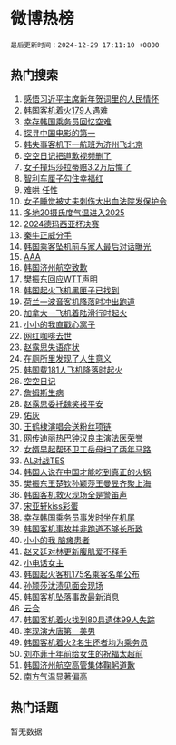 # 微博热榜

`最后更新时间：2024-12-29 17:11:10 +0800`

## 热门搜索

1. [感悟习近平主席新年贺词里的人民情怀](https://m.weibo.cn/search?containerid=100103type%3D1%26t%3D10%26q%3D%23%E6%84%9F%E6%82%9F%E4%B9%A0%E8%BF%91%E5%B9%B3%E4%B8%BB%E5%B8%AD%E6%96%B0%E5%B9%B4%E8%B4%BA%E8%AF%8D%E9%87%8C%E7%9A%84%E4%BA%BA%E6%B0%91%E6%83%85%E6%80%80%23&stream_entry_id=51&isnewpage=1&extparam=seat%3D1%26c_type%3D51%26pos%3D0%26q%3D%2523%25E6%2584%259F%25E6%2582%259F%25E4%25B9%25A0%25E8%25BF%2591%25E5%25B9%25B3%25E4%25B8%25BB%25E5%25B8%25AD%25E6%2596%25B0%25E5%25B9%25B4%25E8%25B4%25BA%25E8%25AF%258D%25E9%2587%258C%25E7%259A%2584%25E4%25BA%25BA%25E6%25B0%2591%25E6%2583%2585%25E6%2580%2580%2523%26cate%3D10103%26dgr%3D0%26filter_type%3Drealtimehot%26stream_entry_id%3D51%26display_time%3D1735463469%26pre_seqid%3D17354634694159317926814)
1. [韩国客机着火179人遇难](https://m.weibo.cn/search?containerid=100103type%3D1%26t%3D10%26q%3D%23%E9%9F%A9%E5%9B%BD%E5%AE%A2%E6%9C%BA%E7%9D%80%E7%81%AB179%E4%BA%BA%E9%81%87%E9%9A%BE%23&stream_entry_id=31&isnewpage=1&extparam=seat%3D1%26pos%3D0%26q%3D%2523%25E9%259F%25A9%25E5%259B%25BD%25E5%25AE%25A2%25E6%259C%25BA%25E7%259D%2580%25E7%2581%25AB179%25E4%25BA%25BA%25E9%2581%2587%25E9%259A%25BE%2523%26dgr%3D0%26band_rank%3D1%26filter_type%3Drealtimehot%26realpos%3D1%26cate%3D5001%26flag%3D4%26c_type%3D31%26lcate%3D5001%26stream_entry_id%3D31%26display_time%3D1735463469%26pre_seqid%3D17354634694159317926814)
1. [幸存韩国乘务员回忆空难](https://m.weibo.cn/search?containerid=100103type%3D1%26t%3D10%26q%3D%23%E5%B9%B8%E5%AD%98%E9%9F%A9%E5%9B%BD%E4%B9%98%E5%8A%A1%E5%91%98%E5%9B%9E%E5%BF%86%E7%A9%BA%E9%9A%BE%23&stream_entry_id=31&isnewpage=1&extparam=seat%3D1%26pos%3D1%26q%3D%2523%25E5%25B9%25B8%25E5%25AD%2598%25E9%259F%25A9%25E5%259B%25BD%25E4%25B9%2598%25E5%258A%25A1%25E5%2591%2598%25E5%259B%259E%25E5%25BF%2586%25E7%25A9%25BA%25E9%259A%25BE%2523%26dgr%3D0%26band_rank%3D2%26filter_type%3Drealtimehot%26realpos%3D2%26cate%3D5001%26flag%3D1%26c_type%3D31%26lcate%3D5001%26stream_entry_id%3D31%26display_time%3D1735463469%26pre_seqid%3D17354634694159317926814)
1. [探寻中国电影的第一](https://m.weibo.cn/search?containerid=100103type%3D1%26t%3D10%26q%3D%23%E6%8E%A2%E5%AF%BB%E4%B8%AD%E5%9B%BD%E7%94%B5%E5%BD%B1%E7%9A%84%E7%AC%AC%E4%B8%80%23&stream_entry_id=31&isnewpage=1&extparam=seat%3D1%26pos%3D2%26q%3D%2523%25E6%258E%25A2%25E5%25AF%25BB%25E4%25B8%25AD%25E5%259B%25BD%25E7%2594%25B5%25E5%25BD%25B1%25E7%259A%2584%25E7%25AC%25AC%25E4%25B8%2580%2523%26dgr%3D0%26band_rank%3D3%26filter_type%3Drealtimehot%26realpos%3D3%26cate%3D5001%26flag%3D1%26c_type%3D31%26lcate%3D5001%26stream_entry_id%3D31%26display_time%3D1735463469%26pre_seqid%3D17354634694159317926814)
1. [韩失事客机下一航班为济州飞北京](https://m.weibo.cn/search?containerid=100103type%3D1%26t%3D10%26q%3D%23%E9%9F%A9%E5%A4%B1%E4%BA%8B%E5%AE%A2%E6%9C%BA%E4%B8%8B%E4%B8%80%E8%88%AA%E7%8F%AD%E4%B8%BA%E6%B5%8E%E5%B7%9E%E9%A3%9E%E5%8C%97%E4%BA%AC%23&stream_entry_id=31&isnewpage=1&extparam=seat%3D1%26pos%3D3%26q%3D%2523%25E9%259F%25A9%25E5%25A4%25B1%25E4%25BA%258B%25E5%25AE%25A2%25E6%259C%25BA%25E4%25B8%258B%25E4%25B8%2580%25E8%2588%25AA%25E7%258F%25AD%25E4%25B8%25BA%25E6%25B5%258E%25E5%25B7%259E%25E9%25A3%259E%25E5%258C%2597%25E4%25BA%25AC%2523%26dgr%3D0%26band_rank%3D4%26filter_type%3Drealtimehot%26realpos%3D4%26cate%3D5001%26flag%3D2%26c_type%3D31%26lcate%3D5001%26stream_entry_id%3D31%26display_time%3D1735463469%26pre_seqid%3D17354634694159317926814)
1. [空空日记把道歉视频删了](https://m.weibo.cn/search?containerid=100103type%3D1%26t%3D10%26q%3D%23%E7%A9%BA%E7%A9%BA%E6%97%A5%E8%AE%B0%E6%8A%8A%E9%81%93%E6%AD%89%E8%A7%86%E9%A2%91%E5%88%A0%E4%BA%86%23&stream_entry_id=31&isnewpage=1&extparam=seat%3D1%26pos%3D4%26q%3D%2523%25E7%25A9%25BA%25E7%25A9%25BA%25E6%2597%25A5%25E8%25AE%25B0%25E6%258A%258A%25E9%2581%2593%25E6%25AD%2589%25E8%25A7%2586%25E9%25A2%2591%25E5%2588%25A0%25E4%25BA%2586%2523%26dgr%3D0%26band_rank%3D5%26filter_type%3Drealtimehot%26realpos%3D5%26cate%3D5001%26flag%3D2%26c_type%3D31%26lcate%3D5001%26stream_entry_id%3D31%26display_time%3D1735463469%26pre_seqid%3D17354634694159317926814)
1. [女子撞玛莎拉蒂赔3.2万后悔了](https://m.weibo.cn/search?containerid=100103type%3D1%26t%3D10%26q%3D%23%E5%A5%B3%E5%AD%90%E6%92%9E%E7%8E%9B%E8%8E%8E%E6%8B%89%E8%92%82%E8%B5%943.2%E4%B8%87%E5%90%8E%E6%82%94%E4%BA%86%23&stream_entry_id=31&isnewpage=1&extparam=seat%3D1%26pos%3D5%26q%3D%2523%25E5%25A5%25B3%25E5%25AD%2590%25E6%2592%259E%25E7%258E%259B%25E8%258E%258E%25E6%258B%2589%25E8%2592%2582%25E8%25B5%25943.2%25E4%25B8%2587%25E5%2590%258E%25E6%2582%2594%25E4%25BA%2586%2523%26dgr%3D0%26band_rank%3D6%26filter_type%3Drealtimehot%26realpos%3D6%26cate%3D5001%26flag%3D1%26c_type%3D31%26lcate%3D5001%26stream_entry_id%3D31%26display_time%3D1735463469%26pre_seqid%3D17354634694159317926814)
1. [智利车厘子勾住幸福红](https://m.weibo.cn/search?containerid=100103type%3D1%26t%3D10%26q%3D%23%E6%99%BA%E5%88%A9%E8%BD%A6%E5%8E%98%E5%AD%90%E5%8B%BE%E4%BD%8F%E5%B9%B8%E7%A6%8F%E7%BA%A2%23&stream_entry_id=31&isnewpage=1&extparam=seat%3D1%26pos%3D6%26q%3D%2523%25E6%2599%25BA%25E5%2588%25A9%25E8%25BD%25A6%25E5%258E%2598%25E5%25AD%2590%25E5%258B%25BE%25E4%25BD%258F%25E5%25B9%25B8%25E7%25A6%258F%25E7%25BA%25A2%2523%26dgr%3D0%26adid%3D270860%26filter_type%3Drealtimehot%26c_type%3D31%26is_ad_pos%3D1%26cate%3D5001%26topic_ad%3D1%26band_rank%3D7%26lcate%3D5001%26stream_entry_id%3D31%26display_time%3D1735463469%26pre_seqid%3D17354634694159317926814)
1. [难哄 任性](https://m.weibo.cn/search?containerid=100103type%3D1%26t%3D10%26q%3D%E9%9A%BE%E5%93%84+%E4%BB%BB%E6%80%A7&stream_entry_id=31&isnewpage=1&extparam=seat%3D1%26pos%3D7%26q%3D%25E9%259A%25BE%25E5%2593%2584%2520%25E4%25BB%25BB%25E6%2580%25A7%26dgr%3D0%26band_rank%3D7%26filter_type%3Drealtimehot%26realpos%3D7%26cate%3D5001%26flag%3D2%26c_type%3D31%26lcate%3D5001%26stream_entry_id%3D31%26display_time%3D1735463469%26pre_seqid%3D17354634694159317926814)
1. [女子睡觉被丈夫刺伤大出血法院发保护令](https://m.weibo.cn/search?containerid=100103type%3D1%26t%3D10%26q%3D%23%E5%A5%B3%E5%AD%90%E7%9D%A1%E8%A7%89%E8%A2%AB%E4%B8%88%E5%A4%AB%E5%88%BA%E4%BC%A4%E5%A4%A7%E5%87%BA%E8%A1%80%E6%B3%95%E9%99%A2%E5%8F%91%E4%BF%9D%E6%8A%A4%E4%BB%A4%23&stream_entry_id=31&isnewpage=1&extparam=seat%3D1%26pos%3D8%26q%3D%2523%25E5%25A5%25B3%25E5%25AD%2590%25E7%259D%25A1%25E8%25A7%2589%25E8%25A2%25AB%25E4%25B8%2588%25E5%25A4%25AB%25E5%2588%25BA%25E4%25BC%25A4%25E5%25A4%25A7%25E5%2587%25BA%25E8%25A1%2580%25E6%25B3%2595%25E9%2599%25A2%25E5%258F%2591%25E4%25BF%259D%25E6%258A%25A4%25E4%25BB%25A4%2523%26dgr%3D0%26band_rank%3D8%26filter_type%3Drealtimehot%26realpos%3D8%26cate%3D5001%26flag%3D1%26c_type%3D31%26lcate%3D5001%26stream_entry_id%3D31%26display_time%3D1735463469%26pre_seqid%3D17354634694159317926814)
1. [多地20摄氏度气温进入2025](https://m.weibo.cn/search?containerid=100103type%3D1%26t%3D10%26q%3D%23%E5%A4%9A%E5%9C%B020%E6%91%84%E6%B0%8F%E5%BA%A6%E6%B0%94%E6%B8%A9%E8%BF%9B%E5%85%A52025%23&stream_entry_id=31&isnewpage=1&extparam=seat%3D1%26pos%3D9%26q%3D%2523%25E5%25A4%259A%25E5%259C%25B020%25E6%2591%2584%25E6%25B0%258F%25E5%25BA%25A6%25E6%25B0%2594%25E6%25B8%25A9%25E8%25BF%259B%25E5%2585%25A52025%2523%26dgr%3D0%26band_rank%3D9%26filter_type%3Drealtimehot%26realpos%3D9%26cate%3D5001%26flag%3D1%26c_type%3D31%26lcate%3D5001%26stream_entry_id%3D31%26display_time%3D1735463469%26pre_seqid%3D17354634694159317926814)
1. [2024德玛西亚杯决赛](https://m.weibo.cn/search?containerid=100103type%3D1%26t%3D10%26q%3D%232024%E5%BE%B7%E7%8E%9B%E8%A5%BF%E4%BA%9A%E6%9D%AF%E5%86%B3%E8%B5%9B%23&stream_entry_id=31&isnewpage=1&extparam=seat%3D1%26pos%3D10%26q%3D%25232024%25E5%25BE%25B7%25E7%258E%259B%25E8%25A5%25BF%25E4%25BA%259A%25E6%259D%25AF%25E5%2586%25B3%25E8%25B5%259B%2523%26dgr%3D0%26band_rank%3D10%26filter_type%3Drealtimehot%26realpos%3D10%26cate%3D5001%26flag%3D0%26c_type%3D31%26lcate%3D5001%26stream_entry_id%3D31%26display_time%3D1735463469%26pre_seqid%3D17354634694159317926814)
1. [秦牛正威分手](https://m.weibo.cn/search?containerid=100103type%3D1%26t%3D10%26q%3D%E7%A7%A6%E7%89%9B%E6%AD%A3%E5%A8%81%E5%88%86%E6%89%8B&stream_entry_id=31&isnewpage=1&extparam=seat%3D1%26pos%3D11%26q%3D%25E7%25A7%25A6%25E7%2589%259B%25E6%25AD%25A3%25E5%25A8%2581%25E5%2588%2586%25E6%2589%258B%26dgr%3D0%26band_rank%3D11%26filter_type%3Drealtimehot%26realpos%3D11%26cate%3D5001%26flag%3D2%26c_type%3D31%26lcate%3D5001%26stream_entry_id%3D31%26display_time%3D1735463469%26pre_seqid%3D17354634694159317926814)
1. [韩国乘客坠机前与家人最后对话曝光](https://m.weibo.cn/search?containerid=100103type%3D1%26t%3D10%26q%3D%23%E9%9F%A9%E5%9B%BD%E4%B9%98%E5%AE%A2%E5%9D%A0%E6%9C%BA%E5%89%8D%E4%B8%8E%E5%AE%B6%E4%BA%BA%E6%9C%80%E5%90%8E%E5%AF%B9%E8%AF%9D%E6%9B%9D%E5%85%89%23&stream_entry_id=31&isnewpage=1&extparam=seat%3D1%26pos%3D12%26q%3D%2523%25E9%259F%25A9%25E5%259B%25BD%25E4%25B9%2598%25E5%25AE%25A2%25E5%259D%25A0%25E6%259C%25BA%25E5%2589%258D%25E4%25B8%258E%25E5%25AE%25B6%25E4%25BA%25BA%25E6%259C%2580%25E5%2590%258E%25E5%25AF%25B9%25E8%25AF%259D%25E6%259B%259D%25E5%2585%2589%2523%26dgr%3D0%26band_rank%3D12%26filter_type%3Drealtimehot%26realpos%3D12%26cate%3D5001%26flag%3D0%26c_type%3D31%26lcate%3D5001%26stream_entry_id%3D31%26display_time%3D1735463469%26pre_seqid%3D17354634694159317926814)
1. [AAA](https://m.weibo.cn/search?containerid=100103type%3D1%26t%3D10%26q%3DAAA&stream_entry_id=31&isnewpage=1&extparam=seat%3D1%26pos%3D13%26q%3DAAA%26dgr%3D0%26band_rank%3D13%26filter_type%3Drealtimehot%26realpos%3D13%26cate%3D5001%26flag%3D2%26c_type%3D31%26lcate%3D5001%26stream_entry_id%3D31%26display_time%3D1735463469%26pre_seqid%3D17354634694159317926814)
1. [韩国济州航空致歉](https://m.weibo.cn/search?containerid=100103type%3D1%26t%3D10%26q%3D%23%E9%9F%A9%E5%9B%BD%E6%B5%8E%E5%B7%9E%E8%88%AA%E7%A9%BA%E8%87%B4%E6%AD%89%23&stream_entry_id=31&isnewpage=1&extparam=seat%3D1%26pos%3D14%26q%3D%2523%25E9%259F%25A9%25E5%259B%25BD%25E6%25B5%258E%25E5%25B7%259E%25E8%2588%25AA%25E7%25A9%25BA%25E8%2587%25B4%25E6%25AD%2589%2523%26dgr%3D0%26band_rank%3D14%26filter_type%3Drealtimehot%26realpos%3D14%26cate%3D5001%26flag%3D0%26c_type%3D31%26lcate%3D5001%26stream_entry_id%3D31%26display_time%3D1735463469%26pre_seqid%3D17354634694159317926814)
1. [樊振东回应WTT声明](https://m.weibo.cn/search?containerid=100103type%3D1%26t%3D10%26q%3D%23%E6%A8%8A%E6%8C%AF%E4%B8%9C%E5%9B%9E%E5%BA%94WTT%E5%A3%B0%E6%98%8E%23&stream_entry_id=31&isnewpage=1&extparam=seat%3D1%26pos%3D15%26q%3D%2523%25E6%25A8%258A%25E6%258C%25AF%25E4%25B8%259C%25E5%259B%259E%25E5%25BA%2594WTT%25E5%25A3%25B0%25E6%2598%258E%2523%26dgr%3D0%26band_rank%3D15%26filter_type%3Drealtimehot%26realpos%3D15%26cate%3D5001%26flag%3D0%26c_type%3D31%26lcate%3D5001%26stream_entry_id%3D31%26display_time%3D1735463469%26pre_seqid%3D17354634694159317926814)
1. [韩国起火飞机黑匣子已找到](https://m.weibo.cn/search?containerid=100103type%3D1%26t%3D10%26q%3D%23%E9%9F%A9%E5%9B%BD%E8%B5%B7%E7%81%AB%E9%A3%9E%E6%9C%BA%E9%BB%91%E5%8C%A3%E5%AD%90%E5%B7%B2%E6%89%BE%E5%88%B0%23&stream_entry_id=31&isnewpage=1&extparam=seat%3D1%26pos%3D16%26q%3D%2523%25E9%259F%25A9%25E5%259B%25BD%25E8%25B5%25B7%25E7%2581%25AB%25E9%25A3%259E%25E6%259C%25BA%25E9%25BB%2591%25E5%258C%25A3%25E5%25AD%2590%25E5%25B7%25B2%25E6%2589%25BE%25E5%2588%25B0%2523%26dgr%3D0%26band_rank%3D16%26filter_type%3Drealtimehot%26realpos%3D16%26cate%3D5001%26flag%3D0%26c_type%3D31%26lcate%3D5001%26stream_entry_id%3D31%26display_time%3D1735463469%26pre_seqid%3D17354634694159317926814)
1. [荷兰一波音客机降落时冲出跑道](https://m.weibo.cn/search?containerid=100103type%3D1%26t%3D10%26q%3D%23%E8%8D%B7%E5%85%B0%E4%B8%80%E6%B3%A2%E9%9F%B3%E5%AE%A2%E6%9C%BA%E9%99%8D%E8%90%BD%E6%97%B6%E5%86%B2%E5%87%BA%E8%B7%91%E9%81%93%23&stream_entry_id=31&isnewpage=1&extparam=seat%3D1%26pos%3D17%26q%3D%2523%25E8%258D%25B7%25E5%2585%25B0%25E4%25B8%2580%25E6%25B3%25A2%25E9%259F%25B3%25E5%25AE%25A2%25E6%259C%25BA%25E9%2599%258D%25E8%2590%25BD%25E6%2597%25B6%25E5%2586%25B2%25E5%2587%25BA%25E8%25B7%2591%25E9%2581%2593%2523%26dgr%3D0%26band_rank%3D17%26filter_type%3Drealtimehot%26realpos%3D17%26cate%3D5001%26flag%3D0%26c_type%3D31%26lcate%3D5001%26stream_entry_id%3D31%26display_time%3D1735463469%26pre_seqid%3D17354634694159317926814)
1. [加拿大一飞机着陆滑行时起火](https://m.weibo.cn/search?containerid=100103type%3D1%26t%3D10%26q%3D%23%E5%8A%A0%E6%8B%BF%E5%A4%A7%E4%B8%80%E9%A3%9E%E6%9C%BA%E7%9D%80%E9%99%86%E6%BB%91%E8%A1%8C%E6%97%B6%E8%B5%B7%E7%81%AB%23&stream_entry_id=31&isnewpage=1&extparam=seat%3D1%26pos%3D18%26q%3D%2523%25E5%258A%25A0%25E6%258B%25BF%25E5%25A4%25A7%25E4%25B8%2580%25E9%25A3%259E%25E6%259C%25BA%25E7%259D%2580%25E9%2599%2586%25E6%25BB%2591%25E8%25A1%258C%25E6%2597%25B6%25E8%25B5%25B7%25E7%2581%25AB%2523%26dgr%3D0%26band_rank%3D18%26filter_type%3Drealtimehot%26realpos%3D18%26cate%3D5001%26flag%3D0%26c_type%3D31%26lcate%3D5001%26stream_entry_id%3D31%26display_time%3D1735463469%26pre_seqid%3D17354634694159317926814)
1. [小小的我直戳心窝子](https://m.weibo.cn/search?containerid=100103type%3D1%26t%3D10%26q%3D%E5%B0%8F%E5%B0%8F%E7%9A%84%E6%88%91%E7%9B%B4%E6%88%B3%E5%BF%83%E7%AA%9D%E5%AD%90&stream_entry_id=31&isnewpage=1&extparam=seat%3D1%26pos%3D19%26q%3D%25E5%25B0%258F%25E5%25B0%258F%25E7%259A%2584%25E6%2588%2591%25E7%259B%25B4%25E6%2588%25B3%25E5%25BF%2583%25E7%25AA%259D%25E5%25AD%2590%26dgr%3D0%26band_rank%3D19%26filter_type%3Drealtimehot%26realpos%3D19%26cate%3D5001%26flag%3D1%26c_type%3D31%26lcate%3D5001%26stream_entry_id%3D31%26display_time%3D1735463469%26pre_seqid%3D17354634694159317926814)
1. [网红咖啡去世](https://m.weibo.cn/search?containerid=100103type%3D1%26t%3D10%26q%3D%23%E7%BD%91%E7%BA%A2%E5%92%96%E5%95%A1%E5%8E%BB%E4%B8%96%23&stream_entry_id=31&isnewpage=1&extparam=seat%3D1%26pos%3D20%26q%3D%2523%25E7%25BD%2591%25E7%25BA%25A2%25E5%2592%2596%25E5%2595%25A1%25E5%258E%25BB%25E4%25B8%2596%2523%26dgr%3D0%26band_rank%3D20%26filter_type%3Drealtimehot%26realpos%3D20%26cate%3D5001%26flag%3D0%26c_type%3D31%26lcate%3D5001%26stream_entry_id%3D31%26display_time%3D1735463469%26pre_seqid%3D17354634694159317926814)
1. [赵露思失语症状](https://m.weibo.cn/search?containerid=100103type%3D1%26t%3D10%26q%3D%23%E8%B5%B5%E9%9C%B2%E6%80%9D%E5%A4%B1%E8%AF%AD%E7%97%87%E7%8A%B6%23&stream_entry_id=31&isnewpage=1&extparam=seat%3D1%26pos%3D21%26q%3D%2523%25E8%25B5%25B5%25E9%259C%25B2%25E6%2580%259D%25E5%25A4%25B1%25E8%25AF%25AD%25E7%2597%2587%25E7%258A%25B6%2523%26dgr%3D0%26band_rank%3D21%26filter_type%3Drealtimehot%26realpos%3D21%26cate%3D5001%26flag%3D2%26c_type%3D31%26lcate%3D5001%26stream_entry_id%3D31%26display_time%3D1735463469%26pre_seqid%3D17354634694159317926814)
1. [在厕所里发现了人生意义](https://m.weibo.cn/search?containerid=100103type%3D1%26t%3D10%26q%3D%E5%9C%A8%E5%8E%95%E6%89%80%E9%87%8C%E5%8F%91%E7%8E%B0%E4%BA%86%E4%BA%BA%E7%94%9F%E6%84%8F%E4%B9%89&stream_entry_id=31&isnewpage=1&extparam=seat%3D1%26pos%3D22%26q%3D%25E5%259C%25A8%25E5%258E%2595%25E6%2589%2580%25E9%2587%258C%25E5%258F%2591%25E7%258E%25B0%25E4%25BA%2586%25E4%25BA%25BA%25E7%2594%259F%25E6%2584%258F%25E4%25B9%2589%26dgr%3D0%26band_rank%3D22%26filter_type%3Drealtimehot%26realpos%3D22%26cate%3D5001%26flag%3D1%26c_type%3D31%26lcate%3D5001%26stream_entry_id%3D31%26display_time%3D1735463469%26pre_seqid%3D17354634694159317926814)
1. [韩国载181人飞机降落时起火](https://m.weibo.cn/search?containerid=100103type%3D1%26t%3D10%26q%3D%23%E9%9F%A9%E5%9B%BD%E8%BD%BD181%E4%BA%BA%E9%A3%9E%E6%9C%BA%E9%99%8D%E8%90%BD%E6%97%B6%E8%B5%B7%E7%81%AB%23&stream_entry_id=31&isnewpage=1&extparam=seat%3D1%26pos%3D23%26q%3D%2523%25E9%259F%25A9%25E5%259B%25BD%25E8%25BD%25BD181%25E4%25BA%25BA%25E9%25A3%259E%25E6%259C%25BA%25E9%2599%258D%25E8%2590%25BD%25E6%2597%25B6%25E8%25B5%25B7%25E7%2581%25AB%2523%26dgr%3D0%26band_rank%3D23%26filter_type%3Drealtimehot%26realpos%3D23%26cate%3D5001%26flag%3D0%26c_type%3D31%26lcate%3D5001%26stream_entry_id%3D31%26display_time%3D1735463469%26pre_seqid%3D17354634694159317926814)
1. [空空日记](https://m.weibo.cn/search?containerid=100103type%3D1%26t%3D10%26q%3D%E7%A9%BA%E7%A9%BA%E6%97%A5%E8%AE%B0&stream_entry_id=31&isnewpage=1&extparam=seat%3D1%26pos%3D24%26q%3D%25E7%25A9%25BA%25E7%25A9%25BA%25E6%2597%25A5%25E8%25AE%25B0%26dgr%3D0%26band_rank%3D24%26filter_type%3Drealtimehot%26realpos%3D24%26cate%3D5001%26flag%3D1%26c_type%3D31%26lcate%3D5001%26stream_entry_id%3D31%26display_time%3D1735463469%26pre_seqid%3D17354634694159317926814)
1. [詹姆斯生病](https://m.weibo.cn/search?containerid=100103type%3D1%26t%3D10%26q%3D%23%E8%A9%B9%E5%A7%86%E6%96%AF%E7%94%9F%E7%97%85%23&stream_entry_id=31&isnewpage=1&extparam=seat%3D1%26pos%3D25%26q%3D%2523%25E8%25A9%25B9%25E5%25A7%2586%25E6%2596%25AF%25E7%2594%259F%25E7%2597%2585%2523%26dgr%3D0%26band_rank%3D25%26filter_type%3Drealtimehot%26realpos%3D25%26cate%3D5001%26flag%3D0%26c_type%3D31%26lcate%3D5001%26stream_entry_id%3D31%26display_time%3D1735463469%26pre_seqid%3D17354634694159317926814)
1. [赵露思委托魏笑报平安](https://m.weibo.cn/search?containerid=100103type%3D1%26t%3D10%26q%3D%E8%B5%B5%E9%9C%B2%E6%80%9D%E5%A7%94%E6%89%98%E9%AD%8F%E7%AC%91%E6%8A%A5%E5%B9%B3%E5%AE%89&stream_entry_id=31&isnewpage=1&extparam=seat%3D1%26pos%3D26%26q%3D%25E8%25B5%25B5%25E9%259C%25B2%25E6%2580%259D%25E5%25A7%2594%25E6%2589%2598%25E9%25AD%258F%25E7%25AC%2591%25E6%258A%25A5%25E5%25B9%25B3%25E5%25AE%2589%26dgr%3D0%26band_rank%3D26%26filter_type%3Drealtimehot%26realpos%3D26%26cate%3D5001%26flag%3D0%26c_type%3D31%26lcate%3D5001%26stream_entry_id%3D31%26display_time%3D1735463469%26pre_seqid%3D17354634694159317926814)
1. [佑灰](https://m.weibo.cn/search?containerid=100103type%3D1%26t%3D10%26q%3D%E4%BD%91%E7%81%B0&stream_entry_id=31&isnewpage=1&extparam=seat%3D1%26pos%3D27%26q%3D%25E4%25BD%2591%25E7%2581%25B0%26dgr%3D0%26band_rank%3D27%26filter_type%3Drealtimehot%26realpos%3D27%26cate%3D5001%26flag%3D1%26c_type%3D31%26lcate%3D5001%26stream_entry_id%3D31%26display_time%3D1735463469%26pre_seqid%3D17354634694159317926814)
1. [王鹤棣演唱会送粉丝项链](https://m.weibo.cn/search?containerid=100103type%3D1%26t%3D10%26q%3D%23%E7%8E%8B%E9%B9%A4%E6%A3%A3%E6%BC%94%E5%94%B1%E4%BC%9A%E9%80%81%E7%B2%89%E4%B8%9D%E9%A1%B9%E9%93%BE%23&stream_entry_id=31&isnewpage=1&extparam=seat%3D1%26pos%3D28%26q%3D%2523%25E7%258E%258B%25E9%25B9%25A4%25E6%25A3%25A3%25E6%25BC%2594%25E5%2594%25B1%25E4%25BC%259A%25E9%2580%2581%25E7%25B2%2589%25E4%25B8%259D%25E9%25A1%25B9%25E9%2593%25BE%2523%26dgr%3D0%26band_rank%3D28%26filter_type%3Drealtimehot%26realpos%3D28%26cate%3D5001%26flag%3D1%26c_type%3D31%26lcate%3D5001%26stream_entry_id%3D31%26display_time%3D1735463469%26pre_seqid%3D17354634694159317926814)
1. [网传迪丽热巴钟汉良主演法医荣誉](https://m.weibo.cn/search?containerid=100103type%3D1%26t%3D10%26q%3D%23%E7%BD%91%E4%BC%A0%E8%BF%AA%E4%B8%BD%E7%83%AD%E5%B7%B4%E9%92%9F%E6%B1%89%E8%89%AF%E4%B8%BB%E6%BC%94%E6%B3%95%E5%8C%BB%E8%8D%A3%E8%AA%89%23&stream_entry_id=31&isnewpage=1&extparam=seat%3D1%26pos%3D29%26q%3D%2523%25E7%25BD%2591%25E4%25BC%25A0%25E8%25BF%25AA%25E4%25B8%25BD%25E7%2583%25AD%25E5%25B7%25B4%25E9%2592%259F%25E6%25B1%2589%25E8%2589%25AF%25E4%25B8%25BB%25E6%25BC%2594%25E6%25B3%2595%25E5%258C%25BB%25E8%258D%25A3%25E8%25AA%2589%2523%26dgr%3D0%26band_rank%3D29%26filter_type%3Drealtimehot%26realpos%3D29%26cate%3D5001%26flag%3D1%26c_type%3D31%26lcate%3D5001%26stream_entry_id%3D31%26display_time%3D1735463469%26pre_seqid%3D17354634694159317926814)
1. [女婿早起帮环卫工岳母扫了两年马路](https://m.weibo.cn/search?containerid=100103type%3D1%26t%3D10%26q%3D%23%E5%A5%B3%E5%A9%BF%E6%97%A9%E8%B5%B7%E5%B8%AE%E7%8E%AF%E5%8D%AB%E5%B7%A5%E5%B2%B3%E6%AF%8D%E6%89%AB%E4%BA%86%E4%B8%A4%E5%B9%B4%E9%A9%AC%E8%B7%AF%23&stream_entry_id=31&isnewpage=1&extparam=seat%3D1%26pos%3D30%26q%3D%2523%25E5%25A5%25B3%25E5%25A9%25BF%25E6%2597%25A9%25E8%25B5%25B7%25E5%25B8%25AE%25E7%258E%25AF%25E5%258D%25AB%25E5%25B7%25A5%25E5%25B2%25B3%25E6%25AF%258D%25E6%2589%25AB%25E4%25BA%2586%25E4%25B8%25A4%25E5%25B9%25B4%25E9%25A9%25AC%25E8%25B7%25AF%2523%26dgr%3D0%26band_rank%3D30%26filter_type%3Drealtimehot%26realpos%3D30%26cate%3D5001%26flag%3D1%26c_type%3D31%26lcate%3D5001%26stream_entry_id%3D31%26display_time%3D1735463469%26pre_seqid%3D17354634694159317926814)
1. [AL对战TES](https://m.weibo.cn/search?containerid=100103type%3D1%26t%3D10%26q%3D%23AL%E5%AF%B9%E6%88%98TES%23&stream_entry_id=31&isnewpage=1&extparam=seat%3D1%26pos%3D31%26q%3D%2523AL%25E5%25AF%25B9%25E6%2588%2598TES%2523%26dgr%3D0%26band_rank%3D31%26filter_type%3Drealtimehot%26realpos%3D31%26cate%3D5001%26flag%3D1%26c_type%3D31%26lcate%3D5001%26stream_entry_id%3D31%26display_time%3D1735463469%26pre_seqid%3D17354634694159317926814)
1. [韩国人说在中国才能吃到真正的火锅](https://m.weibo.cn/search?containerid=100103type%3D1%26t%3D10%26q%3D%23%E9%9F%A9%E5%9B%BD%E4%BA%BA%E8%AF%B4%E5%9C%A8%E4%B8%AD%E5%9B%BD%E6%89%8D%E8%83%BD%E5%90%83%E5%88%B0%E7%9C%9F%E6%AD%A3%E7%9A%84%E7%81%AB%E9%94%85%23&stream_entry_id=31&isnewpage=1&extparam=seat%3D1%26pos%3D32%26q%3D%2523%25E9%259F%25A9%25E5%259B%25BD%25E4%25BA%25BA%25E8%25AF%25B4%25E5%259C%25A8%25E4%25B8%25AD%25E5%259B%25BD%25E6%2589%258D%25E8%2583%25BD%25E5%2590%2583%25E5%2588%25B0%25E7%259C%259F%25E6%25AD%25A3%25E7%259A%2584%25E7%2581%25AB%25E9%2594%2585%2523%26dgr%3D0%26band_rank%3D32%26filter_type%3Drealtimehot%26realpos%3D32%26cate%3D5001%26flag%3D0%26c_type%3D31%26lcate%3D5001%26stream_entry_id%3D31%26display_time%3D1735463469%26pre_seqid%3D17354634694159317926814)
1. [樊振东王楚钦孙颖莎王曼昱齐聚上海](https://m.weibo.cn/search?containerid=100103type%3D1%26t%3D10%26q%3D%23%E6%A8%8A%E6%8C%AF%E4%B8%9C%E7%8E%8B%E6%A5%9A%E9%92%A6%E5%AD%99%E9%A2%96%E8%8E%8E%E7%8E%8B%E6%9B%BC%E6%98%B1%E9%BD%90%E8%81%9A%E4%B8%8A%E6%B5%B7%23&stream_entry_id=31&isnewpage=1&extparam=seat%3D1%26pos%3D33%26q%3D%2523%25E6%25A8%258A%25E6%258C%25AF%25E4%25B8%259C%25E7%258E%258B%25E6%25A5%259A%25E9%2592%25A6%25E5%25AD%2599%25E9%25A2%2596%25E8%258E%258E%25E7%258E%258B%25E6%259B%25BC%25E6%2598%25B1%25E9%25BD%2590%25E8%2581%259A%25E4%25B8%258A%25E6%25B5%25B7%2523%26dgr%3D0%26band_rank%3D33%26filter_type%3Drealtimehot%26realpos%3D33%26cate%3D5001%26flag%3D1%26c_type%3D31%26lcate%3D5001%26stream_entry_id%3D31%26display_time%3D1735463469%26pre_seqid%3D17354634694159317926814)
1. [韩国客机救火现场全是警笛声](https://m.weibo.cn/search?containerid=100103type%3D1%26t%3D10%26q%3D%23%E9%9F%A9%E5%9B%BD%E5%AE%A2%E6%9C%BA%E6%95%91%E7%81%AB%E7%8E%B0%E5%9C%BA%E5%85%A8%E6%98%AF%E8%AD%A6%E7%AC%9B%E5%A3%B0%23&stream_entry_id=31&isnewpage=1&extparam=seat%3D1%26pos%3D34%26q%3D%2523%25E9%259F%25A9%25E5%259B%25BD%25E5%25AE%25A2%25E6%259C%25BA%25E6%2595%2591%25E7%2581%25AB%25E7%258E%25B0%25E5%259C%25BA%25E5%2585%25A8%25E6%2598%25AF%25E8%25AD%25A6%25E7%25AC%259B%25E5%25A3%25B0%2523%26dgr%3D0%26band_rank%3D34%26filter_type%3Drealtimehot%26realpos%3D34%26cate%3D5001%26flag%3D0%26c_type%3D31%26lcate%3D5001%26stream_entry_id%3D31%26display_time%3D1735463469%26pre_seqid%3D17354634694159317926814)
1. [宋亚轩kiss彩蛋](https://m.weibo.cn/search?containerid=100103type%3D1%26t%3D10%26q%3D%E5%AE%8B%E4%BA%9A%E8%BD%A9kiss%E5%BD%A9%E8%9B%8B&stream_entry_id=31&isnewpage=1&extparam=seat%3D1%26pos%3D35%26q%3D%25E5%25AE%258B%25E4%25BA%259A%25E8%25BD%25A9kiss%25E5%25BD%25A9%25E8%259B%258B%26dgr%3D0%26band_rank%3D35%26filter_type%3Drealtimehot%26realpos%3D35%26cate%3D5001%26flag%3D1%26c_type%3D31%26lcate%3D5001%26stream_entry_id%3D31%26display_time%3D1735463469%26pre_seqid%3D17354634694159317926814)
1. [幸存韩国乘务员事发时坐在机尾](https://m.weibo.cn/search?containerid=100103type%3D1%26t%3D10%26q%3D%23%E5%B9%B8%E5%AD%98%E9%9F%A9%E5%9B%BD%E4%B9%98%E5%8A%A1%E5%91%98%E4%BA%8B%E5%8F%91%E6%97%B6%E5%9D%90%E5%9C%A8%E6%9C%BA%E5%B0%BE%23&stream_entry_id=31&isnewpage=1&extparam=seat%3D1%26pos%3D36%26q%3D%2523%25E5%25B9%25B8%25E5%25AD%2598%25E9%259F%25A9%25E5%259B%25BD%25E4%25B9%2598%25E5%258A%25A1%25E5%2591%2598%25E4%25BA%258B%25E5%258F%2591%25E6%2597%25B6%25E5%259D%2590%25E5%259C%25A8%25E6%259C%25BA%25E5%25B0%25BE%2523%26dgr%3D0%26band_rank%3D36%26filter_type%3Drealtimehot%26realpos%3D36%26cate%3D5001%26flag%3D1%26c_type%3D31%26lcate%3D5001%26stream_entry_id%3D31%26display_time%3D1735463469%26pre_seqid%3D17354634694159317926814)
1. [韩国客机事故并非跑道不够长所致](https://m.weibo.cn/search?containerid=100103type%3D1%26t%3D10%26q%3D%23%E9%9F%A9%E5%9B%BD%E5%AE%A2%E6%9C%BA%E4%BA%8B%E6%95%85%E5%B9%B6%E9%9D%9E%E8%B7%91%E9%81%93%E4%B8%8D%E5%A4%9F%E9%95%BF%E6%89%80%E8%87%B4%23&stream_entry_id=31&isnewpage=1&extparam=seat%3D1%26pos%3D37%26q%3D%2523%25E9%259F%25A9%25E5%259B%25BD%25E5%25AE%25A2%25E6%259C%25BA%25E4%25BA%258B%25E6%2595%2585%25E5%25B9%25B6%25E9%259D%259E%25E8%25B7%2591%25E9%2581%2593%25E4%25B8%258D%25E5%25A4%259F%25E9%2595%25BF%25E6%2589%2580%25E8%2587%25B4%2523%26dgr%3D0%26band_rank%3D37%26filter_type%3Drealtimehot%26realpos%3D37%26cate%3D5001%26flag%3D0%26c_type%3D31%26lcate%3D5001%26stream_entry_id%3D31%26display_time%3D1735463469%26pre_seqid%3D17354634694159317926814)
1. [小小的我 脑瘫患者](https://m.weibo.cn/search?containerid=100103type%3D1%26t%3D10%26q%3D%E5%B0%8F%E5%B0%8F%E7%9A%84%E6%88%91+%E8%84%91%E7%98%AB%E6%82%A3%E8%80%85&stream_entry_id=31&isnewpage=1&extparam=seat%3D1%26pos%3D38%26q%3D%25E5%25B0%258F%25E5%25B0%258F%25E7%259A%2584%25E6%2588%2591%2520%25E8%2584%2591%25E7%2598%25AB%25E6%2582%25A3%25E8%2580%2585%26dgr%3D0%26band_rank%3D38%26filter_type%3Drealtimehot%26realpos%3D38%26cate%3D5001%26flag%3D1%26c_type%3D31%26lcate%3D5001%26stream_entry_id%3D31%26display_time%3D1735463469%26pre_seqid%3D17354634694159317926814)
1. [赵又廷对林更新腹肌爱不释手](https://m.weibo.cn/search?containerid=100103type%3D1%26t%3D10%26q%3D%E8%B5%B5%E5%8F%88%E5%BB%B7%E5%AF%B9%E6%9E%97%E6%9B%B4%E6%96%B0%E8%85%B9%E8%82%8C%E7%88%B1%E4%B8%8D%E9%87%8A%E6%89%8B&stream_entry_id=31&isnewpage=1&extparam=seat%3D1%26pos%3D39%26q%3D%25E8%25B5%25B5%25E5%258F%2588%25E5%25BB%25B7%25E5%25AF%25B9%25E6%259E%2597%25E6%259B%25B4%25E6%2596%25B0%25E8%2585%25B9%25E8%2582%258C%25E7%2588%25B1%25E4%25B8%258D%25E9%2587%258A%25E6%2589%258B%26dgr%3D0%26band_rank%3D39%26filter_type%3Drealtimehot%26realpos%3D39%26cate%3D5001%26flag%3D1%26c_type%3D31%26lcate%3D5001%26stream_entry_id%3D31%26display_time%3D1735463469%26pre_seqid%3D17354634694159317926814)
1. [小电话女主](https://m.weibo.cn/search?containerid=100103type%3D1%26t%3D10%26q%3D%E5%B0%8F%E7%94%B5%E8%AF%9D%E5%A5%B3%E4%B8%BB&stream_entry_id=31&isnewpage=1&extparam=seat%3D1%26pos%3D40%26q%3D%25E5%25B0%258F%25E7%2594%25B5%25E8%25AF%259D%25E5%25A5%25B3%25E4%25B8%25BB%26dgr%3D0%26band_rank%3D40%26filter_type%3Drealtimehot%26realpos%3D40%26cate%3D5001%26flag%3D1%26c_type%3D31%26lcate%3D5001%26stream_entry_id%3D31%26display_time%3D1735463469%26pre_seqid%3D17354634694159317926814)
1. [韩国起火客机175名乘客名单公布](https://m.weibo.cn/search?containerid=100103type%3D1%26t%3D10%26q%3D%23%E9%9F%A9%E5%9B%BD%E8%B5%B7%E7%81%AB%E5%AE%A2%E6%9C%BA175%E5%90%8D%E4%B9%98%E5%AE%A2%E5%90%8D%E5%8D%95%E5%85%AC%E5%B8%83%23&stream_entry_id=31&isnewpage=1&extparam=seat%3D1%26pos%3D41%26q%3D%2523%25E9%259F%25A9%25E5%259B%25BD%25E8%25B5%25B7%25E7%2581%25AB%25E5%25AE%25A2%25E6%259C%25BA175%25E5%2590%258D%25E4%25B9%2598%25E5%25AE%25A2%25E5%2590%258D%25E5%258D%2595%25E5%2585%25AC%25E5%25B8%2583%2523%26dgr%3D0%26band_rank%3D41%26filter_type%3Drealtimehot%26realpos%3D41%26cate%3D5001%26flag%3D0%26c_type%3D31%26lcate%3D5001%26stream_entry_id%3D31%26display_time%3D1735463469%26pre_seqid%3D17354634694159317926814)
1. [孙颖莎汰渍见面会现场](https://m.weibo.cn/search?containerid=100103type%3D1%26t%3D10%26q%3D%23%E5%AD%99%E9%A2%96%E8%8E%8E%E6%B1%B0%E6%B8%8D%E8%A7%81%E9%9D%A2%E4%BC%9A%E7%8E%B0%E5%9C%BA%23&stream_entry_id=31&isnewpage=1&extparam=seat%3D1%26pos%3D42%26q%3D%2523%25E5%25AD%2599%25E9%25A2%2596%25E8%258E%258E%25E6%25B1%25B0%25E6%25B8%258D%25E8%25A7%2581%25E9%259D%25A2%25E4%25BC%259A%25E7%258E%25B0%25E5%259C%25BA%2523%26dgr%3D0%26band_rank%3D42%26filter_type%3Drealtimehot%26realpos%3D42%26cate%3D5001%26flag%3D1%26c_type%3D31%26lcate%3D5001%26stream_entry_id%3D31%26display_time%3D1735463469%26pre_seqid%3D17354634694159317926814)
1. [韩国客机坠落事故最新消息](https://m.weibo.cn/search?containerid=100103type%3D1%26t%3D10%26q%3D%23%E9%9F%A9%E5%9B%BD%E5%AE%A2%E6%9C%BA%E5%9D%A0%E8%90%BD%E4%BA%8B%E6%95%85%E6%9C%80%E6%96%B0%E6%B6%88%E6%81%AF%23&stream_entry_id=31&isnewpage=1&extparam=seat%3D1%26pos%3D43%26q%3D%2523%25E9%259F%25A9%25E5%259B%25BD%25E5%25AE%25A2%25E6%259C%25BA%25E5%259D%25A0%25E8%2590%25BD%25E4%25BA%258B%25E6%2595%2585%25E6%259C%2580%25E6%2596%25B0%25E6%25B6%2588%25E6%2581%25AF%2523%26dgr%3D0%26band_rank%3D43%26filter_type%3Drealtimehot%26realpos%3D43%26cate%3D5001%26flag%3D0%26c_type%3D31%26lcate%3D5001%26stream_entry_id%3D31%26display_time%3D1735463469%26pre_seqid%3D17354634694159317926814)
1. [云合](https://m.weibo.cn/search?containerid=100103type%3D1%26t%3D10%26q%3D%E4%BA%91%E5%90%88&stream_entry_id=31&isnewpage=1&extparam=seat%3D1%26pos%3D44%26q%3D%25E4%25BA%2591%25E5%2590%2588%26dgr%3D0%26band_rank%3D44%26filter_type%3Drealtimehot%26realpos%3D44%26cate%3D5001%26flag%3D1%26c_type%3D31%26lcate%3D5001%26stream_entry_id%3D31%26display_time%3D1735463469%26pre_seqid%3D17354634694159317926814)
1. [韩国客机着火找到80具遗体99人失踪](https://m.weibo.cn/search?containerid=100103type%3D1%26t%3D10%26q%3D%23%E9%9F%A9%E5%9B%BD%E5%AE%A2%E6%9C%BA%E7%9D%80%E7%81%AB%E6%89%BE%E5%88%B080%E5%85%B7%E9%81%97%E4%BD%9399%E4%BA%BA%E5%A4%B1%E8%B8%AA%23&stream_entry_id=31&isnewpage=1&extparam=seat%3D1%26pos%3D45%26q%3D%2523%25E9%259F%25A9%25E5%259B%25BD%25E5%25AE%25A2%25E6%259C%25BA%25E7%259D%2580%25E7%2581%25AB%25E6%2589%25BE%25E5%2588%25B080%25E5%2585%25B7%25E9%2581%2597%25E4%25BD%259399%25E4%25BA%25BA%25E5%25A4%25B1%25E8%25B8%25AA%2523%26dgr%3D0%26band_rank%3D45%26filter_type%3Drealtimehot%26realpos%3D45%26cate%3D5001%26flag%3D0%26c_type%3D31%26lcate%3D5001%26stream_entry_id%3D31%26display_time%3D1735463469%26pre_seqid%3D17354634694159317926814)
1. [李现演大唐第一美男](https://m.weibo.cn/search?containerid=100103type%3D1%26t%3D10%26q%3D%E6%9D%8E%E7%8E%B0%E6%BC%94%E5%A4%A7%E5%94%90%E7%AC%AC%E4%B8%80%E7%BE%8E%E7%94%B7&stream_entry_id=31&isnewpage=1&extparam=seat%3D1%26pos%3D46%26q%3D%25E6%259D%258E%25E7%258E%25B0%25E6%25BC%2594%25E5%25A4%25A7%25E5%2594%2590%25E7%25AC%25AC%25E4%25B8%2580%25E7%25BE%258E%25E7%2594%25B7%26dgr%3D0%26band_rank%3D46%26filter_type%3Drealtimehot%26realpos%3D46%26cate%3D5001%26flag%3D0%26c_type%3D31%26lcate%3D5001%26stream_entry_id%3D31%26display_time%3D1735463469%26pre_seqid%3D17354634694159317926814)
1. [韩国客机着火2名生还者均为乘务员](https://m.weibo.cn/search?containerid=100103type%3D1%26t%3D10%26q%3D%23%E9%9F%A9%E5%9B%BD%E5%AE%A2%E6%9C%BA%E7%9D%80%E7%81%AB2%E5%90%8D%E7%94%9F%E8%BF%98%E8%80%85%E5%9D%87%E4%B8%BA%E4%B9%98%E5%8A%A1%E5%91%98%23&stream_entry_id=31&isnewpage=1&extparam=seat%3D1%26pos%3D47%26q%3D%2523%25E9%259F%25A9%25E5%259B%25BD%25E5%25AE%25A2%25E6%259C%25BA%25E7%259D%2580%25E7%2581%25AB2%25E5%2590%258D%25E7%2594%259F%25E8%25BF%2598%25E8%2580%2585%25E5%259D%2587%25E4%25B8%25BA%25E4%25B9%2598%25E5%258A%25A1%25E5%2591%2598%2523%26dgr%3D0%26band_rank%3D47%26filter_type%3Drealtimehot%26realpos%3D47%26cate%3D5001%26flag%3D0%26c_type%3D31%26lcate%3D5001%26stream_entry_id%3D31%26display_time%3D1735463469%26pre_seqid%3D17354634694159317926814)
1. [刘亦菲十年前给女生的祝福太超前](https://m.weibo.cn/search?containerid=100103type%3D1%26t%3D10%26q%3D%23%E5%88%98%E4%BA%A6%E8%8F%B2%E5%8D%81%E5%B9%B4%E5%89%8D%E7%BB%99%E5%A5%B3%E7%94%9F%E7%9A%84%E7%A5%9D%E7%A6%8F%E5%A4%AA%E8%B6%85%E5%89%8D%23&stream_entry_id=31&isnewpage=1&extparam=seat%3D1%26pos%3D48%26q%3D%2523%25E5%2588%2598%25E4%25BA%25A6%25E8%258F%25B2%25E5%258D%2581%25E5%25B9%25B4%25E5%2589%258D%25E7%25BB%2599%25E5%25A5%25B3%25E7%2594%259F%25E7%259A%2584%25E7%25A5%259D%25E7%25A6%258F%25E5%25A4%25AA%25E8%25B6%2585%25E5%2589%258D%2523%26dgr%3D0%26band_rank%3D48%26filter_type%3Drealtimehot%26realpos%3D48%26cate%3D5001%26flag%3D0%26c_type%3D31%26lcate%3D5001%26stream_entry_id%3D31%26display_time%3D1735463469%26pre_seqid%3D17354634694159317926814)
1. [韩国济州航空高管集体鞠躬道歉](https://m.weibo.cn/search?containerid=100103type%3D1%26t%3D10%26q%3D%23%E9%9F%A9%E5%9B%BD%E6%B5%8E%E5%B7%9E%E8%88%AA%E7%A9%BA%E9%AB%98%E7%AE%A1%E9%9B%86%E4%BD%93%E9%9E%A0%E8%BA%AC%E9%81%93%E6%AD%89%23&stream_entry_id=31&isnewpage=1&extparam=seat%3D1%26pos%3D49%26q%3D%2523%25E9%259F%25A9%25E5%259B%25BD%25E6%25B5%258E%25E5%25B7%259E%25E8%2588%25AA%25E7%25A9%25BA%25E9%25AB%2598%25E7%25AE%25A1%25E9%259B%2586%25E4%25BD%2593%25E9%259E%25A0%25E8%25BA%25AC%25E9%2581%2593%25E6%25AD%2589%2523%26dgr%3D0%26band_rank%3D49%26filter_type%3Drealtimehot%26realpos%3D49%26cate%3D5001%26flag%3D1%26c_type%3D31%26lcate%3D5001%26stream_entry_id%3D31%26display_time%3D1735463469%26pre_seqid%3D17354634694159317926814)
1. [南方气温显著偏高](https://m.weibo.cn/search?containerid=100103type%3D1%26t%3D10%26q%3D%23%E5%8D%97%E6%96%B9%E6%B0%94%E6%B8%A9%E6%98%BE%E8%91%97%E5%81%8F%E9%AB%98%23&stream_entry_id=31&isnewpage=1&extparam=seat%3D1%26pos%3D50%26q%3D%2523%25E5%258D%2597%25E6%2596%25B9%25E6%25B0%2594%25E6%25B8%25A9%25E6%2598%25BE%25E8%2591%2597%25E5%2581%258F%25E9%25AB%2598%2523%26dgr%3D0%26band_rank%3D50%26filter_type%3Drealtimehot%26realpos%3D50%26cate%3D5001%26flag%3D1%26c_type%3D31%26lcate%3D5001%26stream_entry_id%3D31%26display_time%3D1735463469%26pre_seqid%3D17354634694159317926814)

## 热门话题

暂无数据
